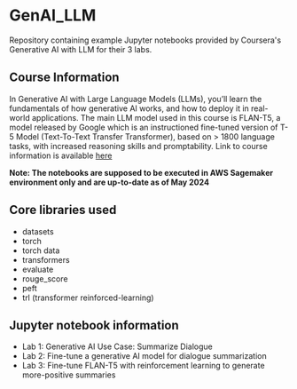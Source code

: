 # GenAI_LLM
Repository containing example Jupyter notebooks provided by Coursera's Generative AI with LLM for their 3 labs. 

## Course Information
In Generative AI with Large Language Models (LLMs), you’ll learn the fundamentals of how generative AI works, and how to deploy it in real-world applications. The main LLM model used in this course is FLAN-T5, a model released by Google which is an instructioned fine-tuned version of T-5 Model (Text-To-Text Transfer Transformer), based on > 1800 language tasks, with increased reasoning skills and promptability.
Link to course information is available [here](https://www.coursera.org/learn/generative-ai-with-llms/home/info)


**Note: The notebooks are supposed to be executed in AWS Sagemaker environment only and are up-to-date as of May 2024**

## Core libraries used
- datasets
- torch
- torch data
- transformers
- evaluate
- rouge_score
- peft
- trl (transformer reinforced-learning)


## Jupyter notebook information
- Lab 1: Generative AI Use Case: Summarize Dialogue
- Lab 2: Fine-tune a generative AI model for dialogue summarization
- Lab 3: Fine-tune FLAN-T5 with reinforcement learning to generate more-positive summaries
